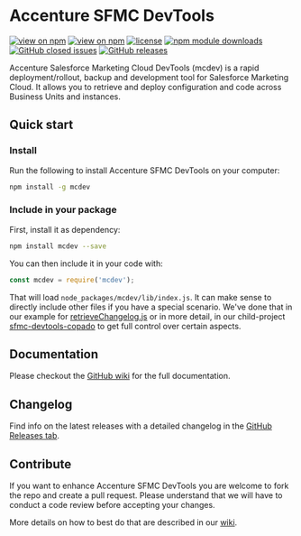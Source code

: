 # Accenture SFMC DevTools

[![view on npm](https://badgen.net/github/release/Accenture/sfmc-devtools)](https://www.npmjs.org/package/mcdev)
[![view on npm](https://badgen.net/npm/node/mcdev)](https://www.npmjs.org/package/mcdev)
[![license](https://badgen.net/npm/license/mcdev)](https://www.npmjs.org/package/mcdev)
[![npm module downloads](https://badgen.net/npm/dt/mcdev)](https://www.npmjs.org/package/mcdev)
[![GitHub closed issues](https://badgen.net/github/closed-issues/Accenture/sfmc-devtools)](https://github.com/Accenture/sfmc-devtools/issues?q=is%3Aissue+is%3Aclosed)
[![GitHub releases](https://badgen.net/github/releases/Accenture/sfmc-devtools)](https://github.com/Accenture/sfmc-devtools/releases)

Accenture Salesforce Marketing Cloud DevTools (mcdev) is a rapid deployment/rollout, backup and development tool for Salesforce Marketing Cloud. It allows you to retrieve and deploy configuration and code across Business Units and instances.

## Quick start

### Install

Run the following to install Accenture SFMC DevTools on your computer:

```bash
npm install -g mcdev
```

### Include in your package

First, install it as dependency:

```bash
npm install mcdev --save
```

You can then include it in your code with:

```javascript
const mcdev = require('mcdev');
```

That will load `node_packages/mcdev/lib/index.js`. It can make sense to directly include other files if you have a special scenario. We've done that in our example for [retrieveChangelog.js](/Accenture/sfmc-devtools/blob/main/lib/retrieveChangelog.js) or in more detail, in our child-project [sfmc-devtools-copado](/Accenture/sfmc-devtools-copado) to get full control over certain aspects.

## Documentation

Please checkout the [GitHub wiki](/Accenture/sfmc-devtools/wiki) for the full documentation.

## Changelog

Find info on the latest releases with a detailed changelog in the [GitHub Releases tab](/Accenture/sfmc-devtools/releases).

## Contribute

If you want to enhance Accenture SFMC DevTools you are welcome to fork the repo and create a pull request. Please understand that we will have to conduct a code review before accepting your changes.

More details on how to best do that are described in our [wiki](/Accenture/sfmc-devtools/wiki/9.-Contribute).
